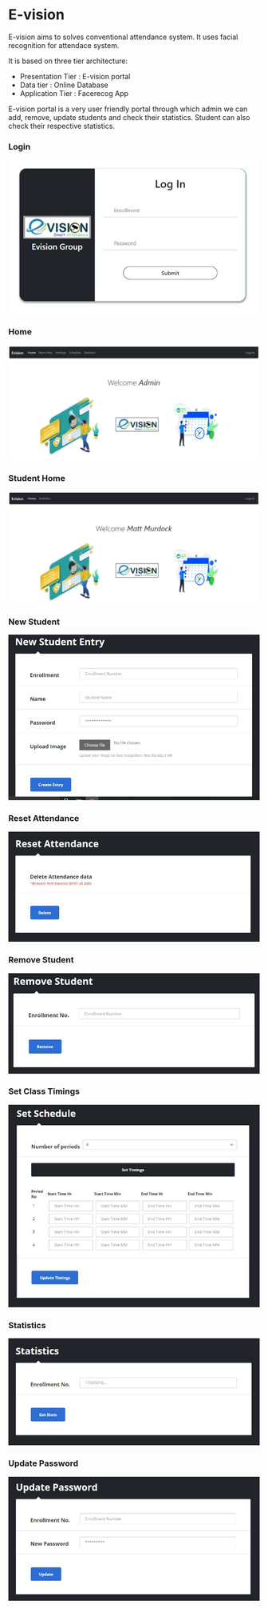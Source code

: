 # E-vision
E-vision aims to solves conventional attendance system. It uses facial recognition for attendace system.

It is based on three tier architecture:
- Presentation Tier : E-vision portal
- Data tier : Online Database
- Application Tier : Facerecog App

E-vision portal is a very user friendly portal through which admin we can add, remove, update students and check their statistics. Student can also check their respective statistics.

### Login
![alt text](https://github.com/Taha-Lakdawala/e-vision/blob/main/img/login.JPG?raw=true)

### Home
![alt text](https://github.com/Taha-Lakdawala/e-vision/blob/main/img/home.JPG?raw=true)

### Student Home
![alt text](https://github.com/Taha-Lakdawala/e-vision/blob/main/img/st%20home.JPG?raw=true)

### New Student
![alt text](https://github.com/Taha-Lakdawala/e-vision/blob/main/img/new%20entry.JPG?raw=true)

### Reset Attendance
![alt text](https://github.com/Taha-Lakdawala/e-vision/blob/main/img/reset%20att.JPG?raw=true)
 
### Remove Student
![alt text](https://github.com/Taha-Lakdawala/e-vision/blob/main/img/rm%20student.JPG?raw=true)

### Set Class Timings
![alt text](https://github.com/Taha-Lakdawala/e-vision/blob/main/img/set%20sch.JPG?raw=true)

### Statistics
![alt text](https://github.com/Taha-Lakdawala/e-vision/blob/main/img/stats.JPG?raw=true)

### Update Password
![alt text](https://github.com/Taha-Lakdawala/e-vision/blob/main/img/update%20psw.JPG?raw=true)

